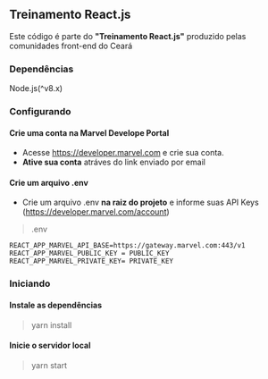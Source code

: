 ## Treinamento React.js

Este código é parte do **"Treinamento React.js"** produzido pelas comunidades front-end do Ceará

### Dependências

Node.js(^v8.x)

### Configurando

#### Crie uma conta na Marvel Develope Portal

- Acesse https://developer.marvel.com e crie sua conta.
- **Ative sua conta** atráves do link enviado por email

#### Crie um arquivo .env

- Crie um arquivo .env **na raiz do projeto** e informe suas API Keys (https://developer.marvel.com/account)

> .env

```
REACT_APP_MARVEL_API_BASE=https://gateway.marvel.com:443/v1
REACT_APP_MARVEL_PUBLIC_KEY = PUBLIC_KEY
REACT_APP_MARVEL_PRIVATE_KEY= PRIVATE_KEY
```

### Iniciando

#### Instale as dependências

> yarn install

#### Inicie o servidor local

> yarn start
